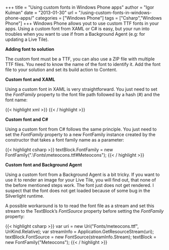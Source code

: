 +++
title = "Using custom fonts in Windows Phone apps"
author = "Igor Kulman"
date = "2013-01-30"
url = "/using-custom-fonts-in-windows-phone-apps/"
categories = ["Windows Phone"]
tags = ["Csharp","Windows Phone"]
+++
Windows Phone allows yout to use custom TTF fonts in your apps. Using a custom font from XAML or C# is easy, but your run into troubles when you want to use if from a Background Agent (e.g: for updating a Live Tile).

**Adding font to solution**

The custom font must be a TTF, you can also use a ZIP file with multiple TTF files. You need to know the name of the font to identify it. Add the font file to your solution and set its build action to Content.

**Custom font and XAML**

Using a custom font in XAML is very straightforward. You just need to set the _FontFamily_ property to the font file path followed by a hash (#) and the font name:

<!--more-->

{{< highlight xml >}}
<TextBlock Text="Font test" FontFamily=".\Fonts\meteocons.ttf#Meteocons" />
{{< / highlight >}}

**Custom font and C#**

Using a custom font from C# follows the same principle. You just need to set the _FontFamily_ property to a new FontFamily instance created by the constructor that takes a font family name as a parameter:

{{< highlight csharp >}}
textBlock.FontFamily = new FontFamily(".\Fonts\meteocons.ttf#Meteocons");
{{< / highlight >}}

**Custom font and Background Agent**

Using a custom font from a Background Agent is a bit tricky. If you want to use it to render an image for your Live Tile, you will find out, that none of the before mentioned steps work. The font just does not get rendered. I suspect that the font does not get loaded because of some bug in the Silverlight runtime. 

A possible workaround is to to read the font file as a stream and set this stream to the TextBlock&#8217;s _FontSource_ property before setting the _FontFamily_ property:

{{< highlight csharp >}}
var uri = new Uri("Fonts/meteocons.ttf", UriKind.Relative);
var streamInfo = Application.GetResourceStream(uri);
textBlock.FontSource = new FontSource(streamInfo.Stream);
textBlock = new FontFamily("Meteocons");
{{< / highlight >}}

